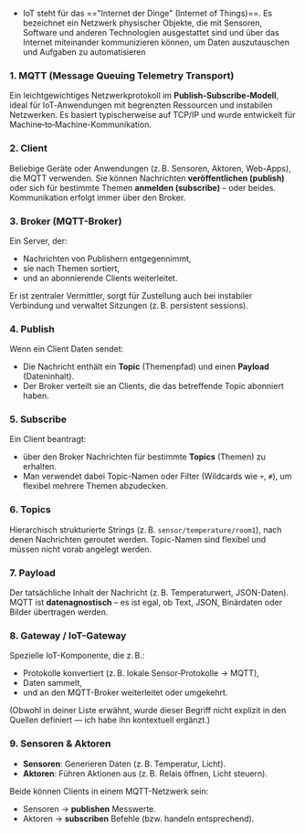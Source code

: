 
- IoT steht für das =="Internet der Dinge" (Internet of Things)==. Es bezeichnet ein Netzwerk physischer Objekte, die mit Sensoren, Software und anderen Technologien ausgestattet sind und über das Internet miteinander kommunizieren können, um Daten auszutauschen und Aufgaben zu automatisieren

### 1. **MQTT (Message Queuing Telemetry Transport)**

Ein leichtgewichtiges Netzwerkprotokoll im **Publish‑Subscribe‑Modell**, ideal für IoT‑Anwendungen mit begrenzten Ressourcen und instabilen Netzwerken. Es basiert typischerweise auf TCP/IP und wurde entwickelt für Machine‑to‑Machine-Kommunikation.

### 2. **Client**

Beliebige Geräte oder Anwendungen (z. B. Sensoren, Aktoren, Web-Apps), die MQTT verwenden. Sie können Nachrichten **veröffentlichen (publish)** oder sich für bestimmte Themen **anmelden (subscribe)** – oder beides. Kommunikation erfolgt immer über den Broker.

### 3. **Broker (MQTT-Broker)**

Ein Server, der:

- Nachrichten von Publishern entgegennimmt,
- sie nach Themen sortiert,
- und an abonnierende Clients weiterleitet.

Er ist zentraler Vermittler, sorgt für Zustellung auch bei instabiler Verbindung und verwaltet Sitzungen (z. B. persistent sessions).

### 4. **Publish**

Wenn ein Client Daten sendet:

- Die Nachricht enthält ein **Topic** (Themenpfad) und einen **Payload** (Dateninhalt).
- Der Broker verteilt sie an Clients, die das betreffende Topic abonniert haben.

### 5. **Subscribe**

Ein Client beantragt:

- über den Broker Nachrichten für bestimmte **Topics** (Themen) zu erhalten.
- Man verwendet dabei Topic-Namen oder Filter (Wildcards wie `+`, `#`), um flexibel mehrere Themen abzudecken.

### 6. **Topics**

Hierarchisch strukturierte Strings (z. B. `sensor/temperature/room1`), nach denen Nachrichten geroutet werden. Topic-Namen sind flexibel und müssen nicht vorab angelegt werden.

### 7. **Payload**

Der tatsächliche Inhalt der Nachricht (z. B. Temperaturwert, JSON-Daten). MQTT ist **datenagnostisch** – es ist egal, ob Text, JSON, Binärdaten oder Bilder übertragen werden.

### 8. **Gateway / IoT-Gateway**

Spezielle IoT-Komponente, die z. B.:

- Protokolle konvertiert (z. B. lokale Sensor‑Protokolle → MQTT),
- Daten sammelt,
- und an den MQTT-Broker weiterleitet oder umgekehrt.

(Obwohl in deiner Liste erwähnt, wurde dieser Begriff nicht explizit in den Quellen definiert — ich habe ihn kontextuell ergänzt.)

### 9. **Sensoren & Aktoren**

- **Sensoren**: Generieren Daten (z. B. Temperatur, Licht).
- **Aktoren**: Führen Aktionen aus (z. B. Relais öffnen, Licht steuern).

Beide können Clients in einem MQTT-Netzwerk sein:

- Sensoren → **publishen** Messwerte. 
- Aktoren → **subscriben** Befehle (bzw. handeln entsprechend).
